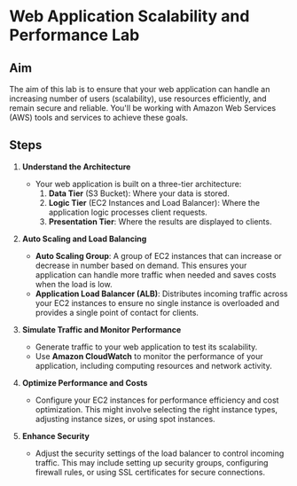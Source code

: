 # Web Application Scalability and Performance Lab

## Aim
The aim of this lab is to ensure that your web application can handle an increasing number of users (scalability), use resources efficiently, and remain secure and reliable. You'll be working with Amazon Web Services (AWS) tools and services to achieve these goals.

## Steps

1. **Understand the Architecture**
   - Your web application is built on a three-tier architecture: 
     1. **Data Tier** (S3 Bucket): Where your data is stored.
     2. **Logic Tier** (EC2 Instances and Load Balancer): Where the application logic processes client requests.
     3. **Presentation Tier**: Where the results are displayed to clients.

2. **Auto Scaling and Load Balancing**
   - **Auto Scaling Group**: A group of EC2 instances that can increase or decrease in number based on demand. This ensures your application can handle more traffic when needed and saves costs when the load is low.
   - **Application Load Balancer (ALB)**: Distributes incoming traffic across your EC2 instances to ensure no single instance is overloaded and provides a single point of contact for clients.

3. **Simulate Traffic and Monitor Performance**
   - Generate traffic to your web application to test its scalability.
   - Use **Amazon CloudWatch** to monitor the performance of your application, including computing resources and network activity.

4. **Optimize Performance and Costs**
   - Configure your EC2 instances for performance efficiency and cost optimization. This might involve selecting the right instance types, adjusting instance sizes, or using spot instances.

5. **Enhance Security**
   - Adjust the security settings of the load balancer to control incoming traffic. This may include setting up security groups, configuring firewall rules, or using SSL certificates for secure connections.

